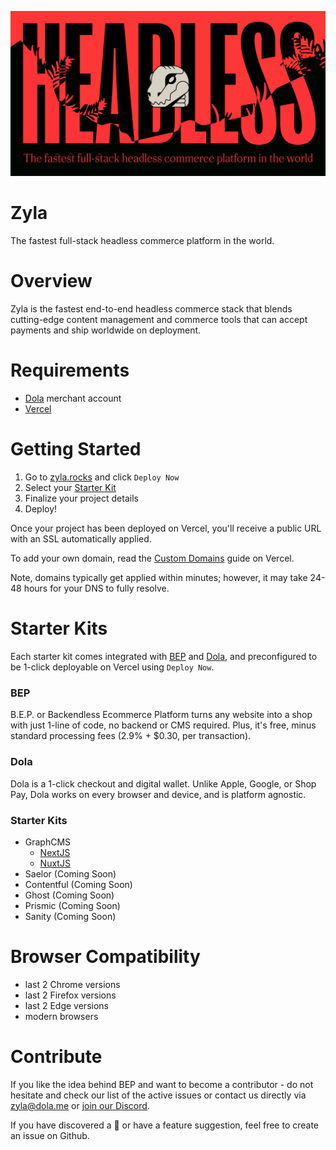 ![Zyla](zyla.jpg)

# Zyla

The fastest full-stack headless commerce platform in the world.

# Overview

Zyla is the fastest end-to-end headless commerce stack that blends cutting-edge content management and commerce tools that can accept payments and ship worldwide on deployment.

# Requirements

* [Dola](https://dola.me) merchant account 
* [Vercel](https://vercel.com)

# Getting Started

1. Go to [zyla.rocks](https://zyla.rocks) and click `Deploy Now`
2. Select your [Starter Kit](#starter-kits)
3. Finalize your project details
4. Deploy!

Once your project has been deployed on Vercel, you'll receive a public URL with an SSL automatically applied.

To add your own domain, read the [Custom Domains](https://vercel.com/docs/custom-domains) guide on Vercel.

Note, domains typically get applied within minutes; however, it may take 24-48 hours for your DNS to fully resolve.

# Starter Kits

Each starter kit comes integrated with [BEP](https://bep.life) and [Dola](https://dola.me), and preconfigured to be 1-click deployable on Vercel using `Deploy Now`.

### BEP

B.E.P. or Backendless Ecommerce Platform turns any website into a shop with just 1-line of code, no backend or CMS required. Plus, it's free, minus standard processing fees (2.9% + $0.30, per transaction).

### Dola

Dola is a 1-click checkout and digital wallet. Unlike Apple, Google, or Shop Pay, Dola works on every browser and device, and is platform agnostic.

### Starter Kits

* GraphCMS
    * [NextJS](https://github.com/dolapay/bep-examples/tree/main/with-graphcms-next)
    * [NuxtJS](https://github.com/dolapay/bep-examples/tree/main/with-nuxt-graphcms)
* Saelor (Coming Soon)
* Contentful (Coming Soon)
* Ghost (Coming Soon)  
* Prismic (Coming Soon)
* Sanity (Coming Soon)

# Browser Compatibility

- last 2 Chrome versions
- last 2 Firefox versions
- last 2 Edge versions
- modern browsers

# Contribute

If you like the idea behind BEP and want to become a contributor - do not hesitate and check our list of the active issues or contact us directly via zyla@dola.me or [join our Discord](https://discord.gg/9ZbKMHa).

If you have discovered a :ant: or have a feature suggestion, feel free to create an issue on Github.
